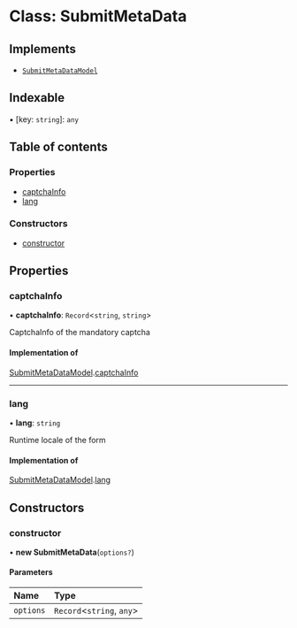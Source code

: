 # Class: SubmitMetaData

## Implements

- [`SubmitMetaDataModel`](../interfaces/SubmitMetaDataModel.md)

## Indexable

▪ [key: `string`]: `any`

## Table of contents

### Properties

- [captchaInfo](SubmitMetaData.md#captchainfo)
- [lang](SubmitMetaData.md#lang)

### Constructors

- [constructor](SubmitMetaData.md#constructor)

## Properties

### captchaInfo

• **captchaInfo**: `Record`<`string`, `string`\>

CaptchaInfo of the mandatory captcha

#### Implementation of

[SubmitMetaDataModel](../interfaces/SubmitMetaDataModel.md).[captchaInfo](../interfaces/SubmitMetaDataModel.md#captchainfo)

___

### lang

• **lang**: `string`

Runtime locale of the form

#### Implementation of

[SubmitMetaDataModel](../interfaces/SubmitMetaDataModel.md).[lang](../interfaces/SubmitMetaDataModel.md#lang)

## Constructors

### constructor

• **new SubmitMetaData**(`options?`)

#### Parameters

| Name | Type |
| :------ | :------ |
| `options` | `Record`<`string`, `any`\> |

